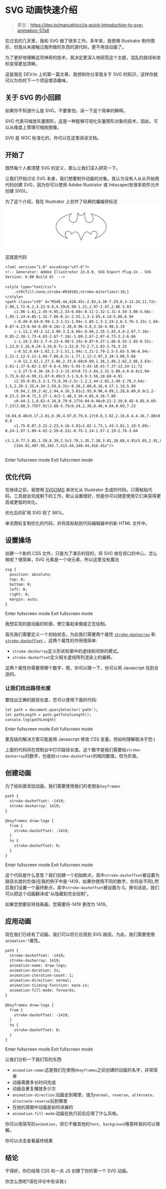 # SVG 动画快速介绍

> 原文：<https://dev.to/manuelricci/a-quick-introduction-to-svg-animation-57a6>

在过去的几天里，我和 SVG 做了很多工作。多年来，我使用 Illustrator 制作图形，但我从未接触过我所做的东西的源代码，更不用说动画了。

为了更好地理解这项神奇的技术，我决定更深入地研究这个主题，混乱的路径和坐标变得更加清晰。

这是我在 DEV.to 上的第一篇文章，我想和你分享我关于 SVG 的知识，这样你就可以为你的下一个项目增添趣味。

## 关于 SVG 的小回顾

如果你不知道什么是 SVG，不要害怕，读一下这个简单的解释。

SVG 代表可缩放矢量图形，这是一种能够可视化矢量图形对象的技术，因此，可以从维度上管理可缩放图像。

SVG 是 W3C 标准化的，你可以在这里阅读文档。

## 开始了

既然每个人都清楚 SVG 的定义，那么让我们深入研究一下。

让我们开始讨论 SVG 本身，我们想要制作动画的对象。我认为没有人从头开始用代码创建 SVG，因为你可以使用 Adobe Illustrator 或 Inkscape(有很多软件允许创建 SVG)。

为了这个介绍，我在 Illustrator 上创作了经典的蝙蝠侠标志
[![Classic Batman Logo](img/b875687f6a5baa50b37991759584b81a.png)](https://res.cloudinary.com/practicaldev/image/fetch/s--PIEkh7l9--/c_limit%2Cf_auto%2Cfl_progressive%2Cq_auto%2Cw_880/https://i.imgur.com/MVJEKka.jpg)

这就是代码

```
<?xml version="1.0" encoding="utf-8"?>
<!-- Generator: Adobe Illustrator 23.0.0, SVG Export Plug-In . SVG Version: 6.00 Build 0)  -->

<style type="text/css">
    .st0{fill:none;stroke:#010101;stroke-miterlimit:10;}
</style>
<path class="st0" d="M340.44,418.45c-2.83,4.36-7.29,8.3-13.24,11.72c-2.98,1.72-6.2,3.22-9.8,4.59c0.98-1.21,1.97-2.47,2.86-3.83
    c1.06-1.61,2.45-4.05,2.33-6.68c-0.11-2.32-1.31-4.54-3.08-5.66c-1.95-1.24-4.85-1.32-7.06-0.2c-2.55,1.3-3.85,4.14-5.06,6.94
    c-0.49-0.64-0.99-1.3-1.51-1.94c-1.05-1.3-2.24-2.6-3.76-3.33c-1.84-0.87-4.23-0.94-6.09-0.16c-2.28,0.96-3.8,3.16-4.98,5.19
    c-1.13,1.93-2.12,3.98-3.2,6.66c-0.96,2.35-1.83,4.8-2.67,7.18c-0.85-2.38-1.73-4.83-2.67-7.18c-1.09-2.67-2.07-4.73-3.2-6.66
    c-1.19-2.03-2.7-4.23-4.98-5.19c-0.87-0.37-1.86-0.55-2.85-0.55c-1.13,0-2.26,0.24-3.24,0.7c-1.52,0.73-2.7,2.03-3.76,3.33
    c-0.52,0.64-1.02,1.3-1.51,1.94c-1.21-2.79-2.5-5.65-5.06-6.94c-2.21-1.12-5.11-1.04-7.06,0.2c-1.77,1.12-2.97,3.34-3.08,5.66
    c-0.12,2.62,1.27,5.06,2.33,6.68c0.89,1.36,1.89,2.62,2.86,3.83c-3.61-1.37-6.82-2.87-9.8-4.59c-5.95-3.43-10.41-7.37-13.24-11.72
    c-3.27-5-4.36-10.5-3.1-15.47c0.73-2.84,2.31-5.89,4.6-8.8c2.94-3.75,6.82-6.99,11.87-9.89c3.3-1.9,6.9-3.56,10.68-4.91
    c2.55-0.91,5.3-1.73,8.39-2.5c-1.2,1.44-2.02,2.49-2.78,3.64c-1.5,2.28-2.35,4.34-2.59,6.31c-0.26,2.08,0.16,4.17,1.19,5.89
    c0.94,1.59,2.42,2.94,4.16,3.81c1.93,0.96,4.09,1.28,6.09,0.9c1.2-0.23,2.34-0.71,3.27-1.4c2-1.48,3.36-4.05,4.16-7.88
    c0.44-2.1,0.62-4.16,0.79-6.17l0.04-0.46c0.21-2.39,0.45-4.85,0.69-7.23l3.88,5.75h7.91l3.88-5.75c0.24,2.38,0.48,4.84,0.69,7.23
    l0.04,0.46c0.17,2.01,0.36,4.07,0.79,6.17c0.8,3.82,2.16,6.4,4.16,7.88c0.93,0.69,2.06,1.18,3.27,1.4c2,0.38,4.16,0.05,6.09-0.9
    c1.75-0.87,3.22-2.23,4.16-3.81c1.02-1.73,1.43-3.81,1.19-5.89c-0.24-1.97-1.09-4.03-2.59-6.31c-0.75-1.14-1.57-2.19-2.78-3.64
    c3.1,0.77,5.85,1.59,8.39,2.5c3.79,1.35,7.38,3.01,10.68,4.91c5.05,2.91,8.94,6.15,11.87,9.89c2.28,2.91,3.87,5.95,4.6,8.8
    C344.81,407.95,343.7,413.44,340.44,418.45z"/>
 
```

Enter fullscreen mode Exit fullscreen mode

## 优化代码

在继续之前，我使用 [SVGOMG](https://jakearchibald.github.io/svgomg/) 来优化从 Illustrator 生成的代码。只需粘贴代码，工具就会完成剩下的工作。默认设置很好，但是你可以随意使用它们来获得更高或更低的优化。

优化后的矿用 SVG 轻了 88%。

单击图标复制优化的代码，并将其粘贴到代码编辑器中的新 HTML 文件中。

## 设置操场

创建一个新的 CSS 文件，只是为了演示的目的，将 SVG 放在视口的中心，怎么做呢？很简单，SVG 元素是一个块元素，所以这里没有魔法

```
svg {
  position: absolute;
  top: 0;
  bottom: 0;
  left: 0;
  right: 0;
  margin: auto;
} 
```

Enter fullscreen mode Exit fullscreen mode

我想实现的是动画的轮廓，使它看起来像是正在绘制。

首先我们需要定义一个初始状态，为此我们需要两个属性 [`stroke-dasharray`](https://developer.mozilla.org/en-US/docs/Web/SVG/Attribute/stroke-dasharray) 和 [`stroke-dashoffset`](https://developer.mozilla.org/en-US/docs/Web/SVG/Attribute/stroke-dashoffset) 。这两个属性的作用很简单:

*   `stroke-dasharray`定义形状轮廓中的虚线和间隙的模式。
*   `stroke-dashoffset`定义相关虚线阵列渲染上的偏移。

这两个属性你需要用哪个数字，嗯，你可以猜一下，也可以用 Javascript 找到合适的。

### 让我们找出路径长度

要找出正确的路径长度，您可以使用下面的代码:

```
let path = document.querySelector('path');
let pathLength = path.getTotalLength();
console.log(pathLength) 
```

Enter fullscreen mode Exit fullscreen mode

更高级的解决方案可能是用 Javascript 修改 CSS 变量，但如何理解取决于您:)

上面的代码将在控制台中打印路径长度。这个数字是我们需要给`stroke-dasharray`的数字，也是给`stroke-dashoffset`的相同数值，但为负值。

## 创建动画

为了给轮廓添加动画，我们需要使用我们的老朋友`keyframes`

```
path {
  stroke-dashoffset: -1419;
  stroke-dasharray: 1419;
}

@keyframes draw-logo {
  from {
    stroke-dashoffset: -1419;
  }
  to {
    stroke-dashoffset: 0;
  }
} 
```

Enter fullscreen mode Exit fullscreen mode

这个代码是什么意思？我们创建一个初始断点，其中`stroke-dashoffset`被设置为路径长度的负值(在我的例子中是-1419，如果你使用不同的数字，你将会不同),然后我们设置一个最终断点，其中`stroke-dashoffset`被设置为 0。换句话说，我们可以把这个动画翻译成“从隐藏到完全绘制”。

如果您想要反转线条画，您需要将-1419 更改为 1419。

## 应用动画

现在我们已经有了动画，我们可以将它应用到 SVG 路径。为此，我们需要使用`animation-*`属性。

```
path {
  stroke-dashoffset: -1419;
  stroke-dasharray: 1419;
  animation-name: draw-logo;
  animation-duration: 2s;
  animation-iteration-count: 1;
  animation-direction: normal;
  animation-tiiming-function: ease-in;
  animation-fill-mode: forwards;
}

@keyframes draw-logo {
  from {
    stroke-dashoffset: -1419;
  }
  to {
    stroke-dashoffset: 0;
  }
} 
```

Enter fullscreen mode Exit fullscreen mode

让我们分析一下我们写的东西

*   `animation-name`:这是我们在使用`@keyframes`之前创建的动画的名字，非常简单
*   动画需要多长时间完成
*   动画会重复播放多少次
*   `animation-direction`:动画走到哪里，值为`normal`、`reverse`、`alternate`、`alternate-reverse`玩到哪里
*   在他的周期中动画是如何进展的
*   `animation-fill-mode`:动画在执行前后应用了什么风格。

你可以用简写的`animation`，但它不像其他的`font`、`background`等那样真的可以理解。

你可以点击查看最终结果

## 结论

干得好，你已经用 CSS 和一点 JS 创建了你的第一个 SVG 动画。

你怎么想呢?请在评论中告诉我:)